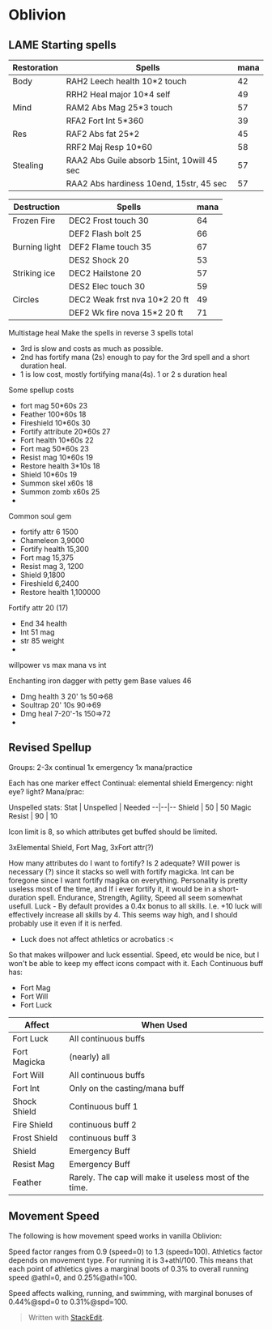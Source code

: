 # Oblivion

## LAME Starting spells

Restoration|Spells|mana
|--|--|--|
Body |RAH2 Leech health 10*2 touch| 42
||RRH2 Heal major 10*4 self| 49|
Mind| RAM2 Abs Mag 25*3 touch | 57
|| RFA2 Fort Int 5*360 | 39
Res| RAF2 Abs fat 25*2 | 45
||RRF2 Maj Resp 10*60 | 58
Stealing|RAA2 Abs Guile absorb 15int, 10will 45 sec | 57
||RAA2 Abs hardiness 10end, 15str, 45 sec| 57 


Destruction |Spells|mana
|--|--|--|
Frozen Fire| DEC2 Frost touch 30 |64
||DEF2 Flash bolt 25 | 66
Burning light | DEF2 Flame touch 35| 67
|| DES2 Shock 20| 53
Striking ice| DEC2 Hailstone 20 | 57
|| DES2 Elec touch 30 | 59
Circles| DEC2 Weak frst nva 10*2 20 ft | 49
|| DEF2 Wk fire nova 15*2 20 ft | 71


Multistage heal
Make the spells in reverse
3 spells total
* 3rd is slow and costs as much as possible. 
* 2nd has fortify mana (2s) enough to pay for the 3rd spell and a short duration heal.
* 1 is low cost, mostly fortifying mana(4s). 1 or 2 s duration heal

Some spellup costs
* fort mag 50*60s 23
* Feather 100*60s 18
* Fireshield 10*60s 30
* Fortify attribute 20*60s 27
* Fort health 10*60s 22
* Fort mag 50*60s 23
* Resist mag 10*60s 19
* Restore health 3*10s 18
* Shield 10*60s 19
* Summon skel x60s 18
* Summon zomb x60s 25
*

Common soul gem
* fortify attr 6 1500
* Chameleon 3,9000
* Fortify health 15,300
* Fort mag 15,375
* Resist mag 3, 1200
* Shield 9,1800
* Fireshield 6,2400
* Restore health 1,100000

Fortify attr 20 (17)
* End 34 health
* Int 51 mag
* str 85 weight
* 
willpower vs max mana vs int


Enchanting iron dagger with petty gem
Base values 46
* Dmg health 3 20' 1s 50=>68
* Soultrap 20' 10s 90=>69
* Dmg heal 7-20'-1s 150=>72
* 

## Revised Spellup

Groups:
2-3x continual
1x emergency
1x mana/practice

Each has one marker effect
Continual: elemental shield
Emergency: night eye? light?
Mana/prac: 

Unspelled stats:
Stat | Unspelled | Needed
--|--|--
Shield | 50 | 50
Magic Resist | 90 | 10

Icon limit is 8, so which attributes get buffed should be limited.

3xElemental Shield, Fort Mag,  3xFort attr(?)

How many attributes do I want to fortify? Is 2 adequate? Will power is necessary (?) since it stacks so well with fortify magicka.  Int can be foregone since I want fortify magika on everything. Personality is pretty useless most of the time, and If i ever fortify it, it would be in a short-duration spell.
Endurance, Strength, Agility, Speed all seem somewhat usefull.
Luck - By default provides a 0.4x bonus to all skills. I.e. +10 luck will effectively increase all skills by 4. This seems way high, and I should probably use it even if it is nerfed. 
* Luck does not affect athletics or acrobatics :<


So that makes willpower and luck essential. Speed, etc would be nice, but I won't be able to keep my effect icons compact with it.
Each Continuous buff has:
* Fort Mag
* Fort Will
* Fort Luck

Affect | When Used
--|--
Fort Luck | All continuous buffs
Fort Magicka | (nearly) all
Fort Will | All continuous buffs
Fort Int | Only on the casting/mana buff
Shock Shield | Continuous buff 1
Fire Shield | continuous buff 2
Frost Shield | continuous buff 3
Shield | Emergency Buff
Resist Mag | Emergency Buff
Feather | Rarely. The cap will make it useless most of the time.


## Movement Speed
The following is how movement speed works in vanilla Oblivion:

Speed factor ranges from 0.9 (speed=0) to 1.3 (speed=100).
Athletics factor depends on movement type. For running it is 3+athl/100. This means that each point of athletics gives a marginal boots of 0.3% to overall running speed @athl=0, and 0.25%@athl=100.

Speed affects walking, running, and swimming, with marginal bonuses of 0.44%@spd=0 to 0.31%@spd=100.



> Written with [StackEdit](https://stackedit.io/).
<!--stackedit_data:
eyJoaXN0b3J5IjpbLTIyMzE4NDAyOF19
-->